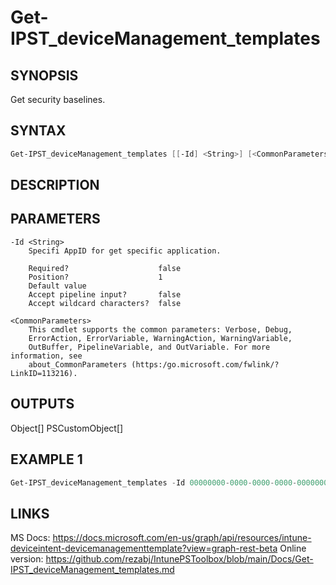﻿# Get-IPST_deviceManagement_templates

## SYNOPSIS 
Get security baselines.

## SYNTAX
```Powershell
Get-IPST_deviceManagement_templates [[-Id] <String>] [<CommonParameters>]
```
## DESCRIPTION

## PARAMETERS

    -Id <String>
        Specifi AppID for get specific application.
        
        Required?                    false
        Position?                    1
        Default value                
        Accept pipeline input?       false
        Accept wildcard characters?  false
        
    <CommonParameters>
        This cmdlet supports the common parameters: Verbose, Debug,
        ErrorAction, ErrorVariable, WarningAction, WarningVariable,
        OutBuffer, PipelineVariable, and OutVariable. For more information, see 
        about_CommonParameters (https:/go.microsoft.com/fwlink/?LinkID=113216). 
    




## OUTPUTS
Object[]
PSCustomObject[]
## EXAMPLE 1
```Powershell
Get-IPST_deviceManagement_templates -Id 00000000-0000-0000-0000-000000000000
```
## LINKS 
MS Docs: https://docs.microsoft.com/en-us/graph/api/resources/intune-deviceintent-devicemanagementtemplate?view=graph-rest-beta
Online version: https://github.com/rezabj/IntunePSToolbox/blob/main/Docs/Get-IPST_deviceManagement_templates.md

